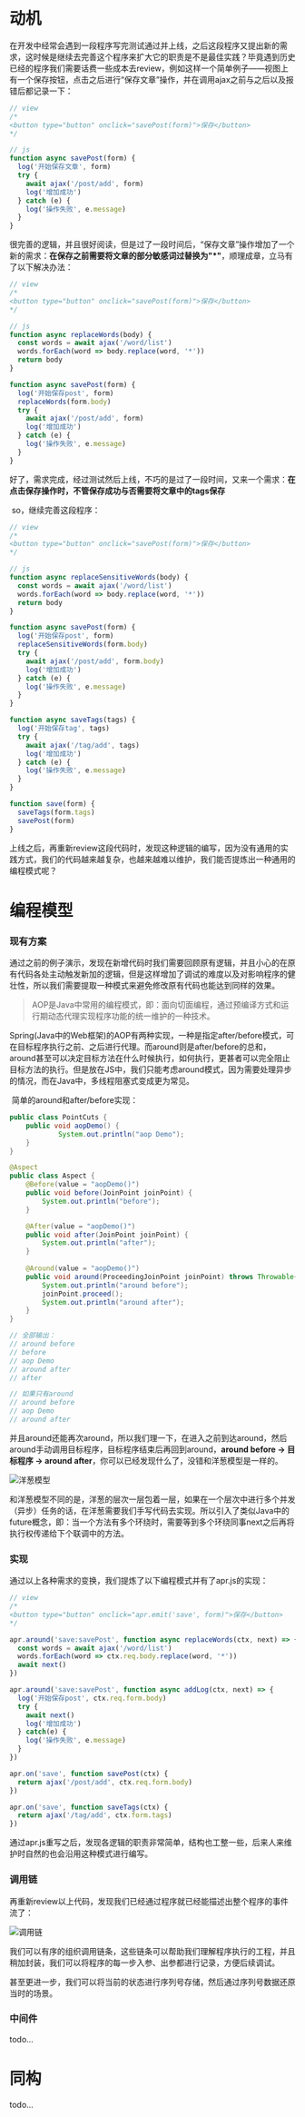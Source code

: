 # 动机

​	在开发中经常会遇到一段程序写完测试通过并上线，之后这段程序又提出新的需求，这时候是继续去完善这个程序来扩大它的职责是不是最佳实践？毕竟遇到历史已经的程序我们需要话费一些成本去review，例如这样一个简单例子——视图上有一个保存按钮，点击之后进行“保存文章”操作，并在调用ajax之前与之后以及报错后都记录一下：

```javascript
// view
/*
<button type="button" onclick="savePost(form)">保存</button>
*/

// js
function async savePost(form) {
  log('开始保存文章', form)
  try {
    await ajax('/post/add', form)
    log('增加成功')
  } catch (e) {
    log('操作失败', e.message)
  }
}
```

​	很完善的逻辑，并且很好阅读，但是过了一段时间后，“保存文章”操作增加了一个新的需求：**在保存之前需要将文章的部分敏感词过替换为"*"**，顺理成章，立马有了以下解决办法：

```javascript
// view
/*
<button type="button" onclick="savePost(form)">保存</button>
*/

// js
function async replaceWords(body) {
  const words = await ajax('/word/list')
  words.forEach(word => body.replace(word, '*'))
  return body
}

function async savePost(form) {
  log('开始保存post', form)
  replaceWords(form.body)
  try {
    await ajax('/post/add', form)
    log('增加成功')
  } catch (e) {
    log('操作失败', e.message)
  }
}
```

​	好了，需求完成，经过测试然后上线，不巧的是过了一段时间，又来一个需求：**在点击保存操作时，不管保存成功与否需要将文章中的tags保存**

​	so，继续完善这段程序：

```javascript
// view
/*
<button type="button" onclick="savePost(form)">保存</button>
*/

// js
function async replaceSensitiveWords(body) {
  const words = await ajax('/word/list')
  words.forEach(word => body.replace(word, '*'))
  return body
}

function async savePost(form) {
  log('开始保存post', form)
  replaceSensitiveWords(form.body)
  try {
    await ajax('/post/add', form.body)
    log('增加成功')
  } catch (e) {
    log('操作失败', e.message)
  }
}

function async saveTags(tags) {
  log('开始保存tag', tags)
  try {
    await ajax('/tag/add', tags)
    log('增加成功')
  } catch (e) {
    log('操作失败', e.message)
  }
}

function save(form) {
  saveTags(form.tags)
  savePost(form)
}
```

​	上线之后，再重新review这段代码时，发现这种逻辑的编写，因为没有通用的实践方式，我们的代码越来越复杂，也越来越难以维护，我们能否提炼出一种通用的编程模式呢？

# 编程模型

### 现有方案

​	通过之前的例子演示，发现在新增代码时我们需要回顾原有逻辑，并且小心的在原有代码各处主动触发新加的逻辑，但是这样增加了调试的难度以及对影响程序的健壮性，所以我们需要提取一种模式来避免修改原有代码也能达到同样的效果。

> AOP是Java中常用的编程模式，即：面向切面编程，通过预编译方式和运行期动态代理实现程序功能的统一维护的一种技术。

​	Spring(Java中的Web框架)的AOP有两种实现，一种是指定after/before模式，可在目标程序执行之前、之后进行代理。而around则是after/before的总和，around甚至可以决定目标方法在什么时候执行，如何执行，更甚者可以完全阻止目标方法的执行。但是放在JS中，我们只能考虑around模式，因为需要处理异步的情况，而在Java中，多线程阻塞式变成更为常见。

​	简单的around和after/before实现：

```java
public class PointCuts {
    public void aopDemo() {
			System.out.println("aop Demo");
    }
}

@Aspect
public class Aspect {
    @Before(value = "aopDemo()")
    public void before(JoinPoint joinPoint) {
        System.out.println("before");
    }

    @After(value = "aopDemo()")
    public void after(JoinPoint joinPoint) {
        System.out.println("after");
    }
  
    @Around(value = "aopDemo()")
    public void around(ProceedingJoinPoint joinPoint) throws Throwable{
        System.out.println("around before");
        joinPoint.proceed();
        System.out.println("around after");
    }
}

// 全部输出：
// around before
// before
// aop Demo
// around after
// after

// 如果只有around
// around before
// aop Demo
// around after
```

​	并且around还能再次around，所以我们理一下，在进入之前到达around，然后around手动调用目标程序，目标程序结束后再回到around，**around before -> 目标程序 -> around after**，你可以已经发现什么了，没错和洋葱模型是一样的。

![洋葱模型](http://xyf-resources.oss-cn-beijing.aliyuncs.com/18-4-16/98345827.jpg)

​	和洋葱模型不同的是，洋葱的层次一层包着一层，如果在一个层次中进行多个并发（异步）任务的话，在洋葱需要我们手写代码去实现。所以引入了类似Java中的future概念，即：当一个方法有多个环绕时，需要等到多个环绕同事next之后再将执行权传递给下个联调中的方法。

### 实现

​	通过以上各种需求的变换，我们提炼了以下编程模式并有了apr.js的实现：

```javascript
// view
/*
<button type="button" onclick="apr.emit('save', form)">保存</button>
*/

apr.around('save:savePost', function async replaceWords(ctx, next) => {
  const words = await ajax('/word/list')
  words.forEach(word => ctx.req.body.replace(word, '*'))
  await next()
})

apr.around('save:savePost', function async addLog(ctx, next) => {
  log('开始保存post', ctx.req.form.body)
  try {
    await next()
    log('增加成功')
  } catch(e) {
    log('操作失败', e.message)
  }
})

apr.on('save', function savePost(ctx) {
  return ajax('/post/add', ctx.req.form.body)
})

apr.on('save', function saveTags(ctx) {
  return ajax('/tag/add', ctx.form.tags)
})
```

​	通过apr.js重写之后，发现各逻辑的职责非常简单，结构也工整一些，后来人来维护时自然的也会沿用这种模式进行编写。

### 调用链

​	再重新review以上代码，发现我们已经通过程序就已经能描述出整个程序的事件流了：

![调用链](http://xyf-resources.oss-cn-beijing.aliyuncs.com/18-4-16/76648498.jpg)



我们可以有序的组织调用链条，这些链条可以帮助我们理解程序执行的工程，并且稍加封装，我们可以将程序的每一步入参、出参都进行记录，方便后续调试。

甚至更进一步，我们可以将当前的状态进行序列号存储，然后通过序列号数据还原当时的场景。

### 中间件

todo...

# 同构

todo...